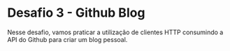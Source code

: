 # Desafio 3 - Github Blog

Nesse desafio, vamos praticar a utilização de clientes HTTP consumindo a API do Github para criar um blog pessoal.
